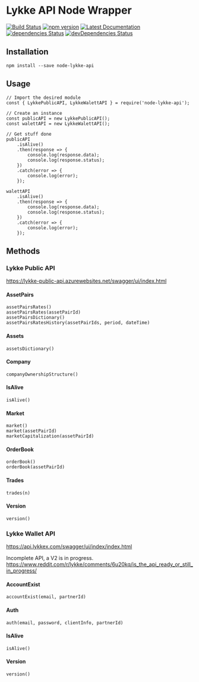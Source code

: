 # Lykke API Node Wrapper

[![Build Status](https://travis-ci.org/PierrickGT/node-lykke-api.svg?branch=master)](https://travis-ci.org/PierrickGT/node-lykke-api) [![npm version](https://badge.fury.io/js/node-lykke-api.svg)](https://badge.fury.io/js/node-lykke-api) [![Latest Documentation](https://doxdox.org/images/badge-flat.svg)](https://doxdox.org/PierrickGT/node-lykke-api) [![dependencies Status](https://david-dm.org/PierrickGT/node-lykke-api/status.svg)](https://david-dm.org/PierrickGT/node-lykke-api) [![devDependencies Status](https://david-dm.org/PierrickGT/node-lykke-api/dev-status.svg)](https://david-dm.org/PierrickGT/node-lykke-api?type=dev)

## Installation
```
npm install --save node-lykke-api
```

## Usage
```
// Import the desired module
const { LykkePublicAPI, LykkeWalettAPI } = require('node-lykke-api');

// Create an instance
const publicAPI = new LykkePublicAPI();
const walettAPI = new LykkeWalettAPI();

// Get stuff done
publicAPI
    .isAlive()
    .then(response => {
        console.log(response.data);
        console.log(response.status);
    })
    .catch(error => {
        console.log(error);
    });

walettAPI
    .isAlive()
    .then(response => {
        console.log(response.data);
        console.log(response.status);
    })
    .catch(error => {
        console.log(error);
    });
```

## Methods

### Lykke Public API
https://lykke-public-api.azurewebsites.net/swagger/ui/index.html

#### AssetPairs
```
assetPairsRates()
assetPairsRates(assetPairId)
assetPairsDictionary()
assetPairsRatesHistory(assetPairIds, period, dateTime)
```

#### Assets
```
assetsDictionary()
```

#### Company
```
companyOwnershipStructure()
```

#### IsAlive
```
isAlive()
```

#### Market
```
market()
market(assetPairId)
marketCapitalization(assetPairId)
```

#### OrderBook
```
orderBook()
orderBook(assetPairId)
```

#### Trades
```
trades(n)
```

#### Version
```
version()
```

### Lykke Wallet API
https://api.lykkex.com/swagger/ui/index/index.html

Incomplete API, a V2 is in progress.
https://www.reddit.com/r/lykke/comments/6u20kq/is_the_api_ready_or_still_in_progress/

#### AccountExist
```
accountExist(email, partnerId)
```

#### Auth
```
auth(email, password, clientInfo, partnerId)
```

#### IsAlive
```
isAlive()
```

#### Version
```
version()
```
